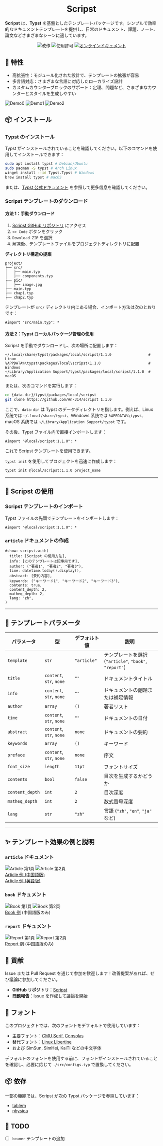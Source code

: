<h1 align="center">
Scripst
</h1>

**Scripst** は、**Typst** を基盤としたテンプレートパッケージです。シンプルで効率的なドキュメントテンプレートを提供し、日常のドキュメント、課題、ノート、論文などさまざまなシーンに適しています。

<div align="center">
  <img src="https://img.shields.io/badge/version-1.1.0-limegreen.svg" alt="改作">
  <img src="https://img.shields.io/badge/license-MIT-greenyellow.svg" alt="使用許可">
  <a href="https://an-314.github.io/scripst/ja">
    <img src="https://img.shields.io/badge/docs-online-lawngreen.svg" alt="オンラインドキュメント">
  </a>
</div>

## 🚀 特性

- 高拡張性：モジュール化された設計で、テンプレートの拡張が容易
- 多言語対応：さまざまな言語に対応したローカライズ設計
- カスタムカウンターブロックのサポート：定理、問題など、さまざまなカウンターとスタイルを生成しやすい

![Demo0](./previews/article-1.png)
![Demo1](./previews/article-12.png)
![Demo2](./previews/article-9.png)

## 📦 インストール

### Typst のインストール

Typst がインストールされていることを確認してください。以下のコマンドを使用してインストールできます：

```bash
sudo apt install typst # Debian/Ubuntu
sudo pacman -S typst # Arch Linux
winget install --id Typst.Typst # Windows
brew install typst # macOS
```

または、[Typst 公式ドキュメント](https://github.com/typst/typst) を参照して更多信息を確認してください。

### Scripst テンプレートのダウンロード

#### 方法 1：手動ダウンロード

1. [Scripst GitHub リポジトリ](https://github.com/An-314/scripst) にアクセス
2. `<> Code` ボタンをクリック
3. `Download ZIP` を選択
4. 解凍後、テンプレートファイルをプロジェクトディレクトリに配置

**ディレクトリ構造の提案**
```plaintext
project/
├── src/
│   ├── main.typ
│   ├── components.typ
├── pic/
│   ├── image.jpg
├── main.typ
├── chap1.typ
├── chap2.typ
```

テンプレートが `src/` ディレクトリ内にある場合、インポート方法は次のとおりです：

```typst
#import "src/main.typ": *
```

#### 方法 2：Typst ローカルパッケージ管理の使用

Scripst を手動でダウンロードし、次の場所に配置します：

```
~/.local/share/typst/packages/local/scripst/1.1.0                 # Linux
%APPDATA%\typst\packages\local\scripst\1.1.0                      # Windows
~/Library/Application Support/typst/packages/local/scripst/1.1.0  # macOS
```

または、次のコマンドを実行します：

```bash 
cd {data-dir}/typst/packages/local/scripst
git clone https://github.com/An-314/scripst 1.1.0
```

ここで、`data-dir` は Typst のデータディレクトリを指します。例えば、Linux 系统では `~/.local/share/typst`、Windows 系统では `%APPDATA%\typst`、macOS 系统では `~/Library/Application Support/typst` です。

その後、Typst ファイル内で直接インポートします：

```typst
#import "@local/scripst:1.1.0": *
```

これで Scripst テンプレートを使用できます。

`typst init` を使用してプロジェクトを迅速に作成します：

```bash
typst init @local/scripst:1.1.0 project_name
```

---

## 📄 Scripst の使用

### Scripst テンプレートのインポート

Typst ファイルの先頭でテンプレートをインポートします：

```typst
#import "@local/scripst:1.1.0": *
```

### `article` ドキュメントの作成

```typst
#show: scripst.with(
  title: [Scripst の使用方法],
  info: [このテンプレートは記事用です],
  author: ("著者1", "著者2", "著者3"),
  time: datetime.today().display(),
  abstract: [要約内容],
  keywords: ("キーワード1", "キーワード2", "キーワード3"),
  contents: true,
  content_depth: 2,
  matheq_depth: 2,
  lang: "zh",
)
```

---

## 🔧 テンプレートパラメータ

| パラメータ | 型 | デフォルト値 | 説明                                            |
| --- | --- | --- |-----------------------------------------------|
| `template` | `str` | `"article"` | テンプレートを選択 (`"article"`, `"book"`, `"report"`) |
| `title` | `content`, `str`, `none` | `""` | ドキュメントタイトル                                    |
| `info` | `content`, `str`, `none` | `""` | ドキュメントの副題または補足情報                              |
| `author` | `array` | `()` | 著者リスト                                         |
| `time` | `content`, `str`, `none` | `""` | ドキュメントの日付                                     |
| `abstract` | `content`, `str`, `none` | `none` | ドキュメントの要約                                     |
| `keywords` | `array` | `()` | キーワード                                         |
| `preface` | `content`, `str`, `none` | `none` | 序文                                            |
| `font_size` | `length` | `11pt` | フォントサイズ                                       |
| `contents` | `bool` | `false` | 目次を生成するかどうか                                   |
| `content_depth` | `int` | `2` | 目次深度                                          |
| `matheq_depth` | `int` | `2` | 数式番号深度                                        |
| `lang` | `str` | `"zh"` | 言語 (`"zh"`, `"en"`, `"ja"` など)                |

---

## ✨ テンプレート効果の例と説明

### `article` ドキュメント

![Article 第1頁](./previews/article-1.png) ![Article 第2頁](./previews/article-2.png)  
[Article 例 (中国語版)](https://github.com/An-314/scripst/tree/main/docs/builds/article.pdf)\
[Article 例 (英語版)](https://github.com/An-314/scripst/tree/main/docs/locale/builds/article-en.pdf)

### `book` ドキュメント

![Book 第1頁](./previews/book-1.png) ![Book 第2頁](./previews/book-2.png)  
[Book 例](https://github.com/An-314/scripst/tree/main/docs/builds/book.pdf) (中国語版のみ)

### `report` ドキュメント

![Report 第1頁](./previews/report-1.png) ![Report 第2頁](./previews/report-2.png)  
[Report 例](https://github.com/An-314/scripst/tree/main/docs/builds/report.pdf) (中国語版のみ)

## 📜 貢献

Issue または Pull Request を通じて参加を歓迎します！改善提案があれば、ぜひ議論に参加してください。

- **GitHub リポジトリ**：[Scripst](https://github.com/An-314/scripst)
- **問題報告**：Issue を作成して議論を開始

## 📌 フォント

このプロジェクトでは、次のフォントをデフォルトで使用しています：

- 主要フォント：[CMU Serif](https://en.wikipedia.org/wiki/Computer_Modern), [Consolas](https://en.wikipedia.org/wiki/Consolas)
- 替代フォント：[Linux Libertine](https://en.wikipedia.org/wiki/Linux_Libertine)
- および SimSun, SimHei, KaiTi などの中文字体

デフォルトのフォントを使用する前に、フォントがインストールされていることを確認し、必要に応じて `./src/configs.typ` で置換してください。

## 📦 依存

一部の機能では、Scripst が次の Typst パッケージを参照しています：

- [tablem](https://typst.app/universe/package/tablem)
- [physica](https://typst.app/universe/package/physica)

## 🎯 TODO

- [ ] `beamer` テンプレートの追加
```